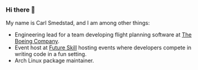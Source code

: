 ### Hi there 👋

My name is Carl Smedstad, and I am among other things:

* Engineering lead for a team developing flight planning software at [The Boeing Company](https://www.boeing.com/).
* Event host at [Future Skill](https://futureskill.com/company-events) hosting events where developers compete in writing code in a fun setting.
* Arch Linux package maintainer.

<!--
**carlsmedstad/carlsmedstad** is a ✨ _special_ ✨ repository because its `README.md` (this file) appears on your GitHub profile.

Here are some ideas to get you started:

- 🔭 I’m currently working on ...
- 🌱 I’m currently learning ...
- 👯 I’m looking to collaborate on ...
- 🤔 I’m looking for help with ...
- 💬 Ask me about ...
- 📫 How to reach me: ...
- 😄 Pronouns: ...
- ⚡ Fun fact: ...
-->
